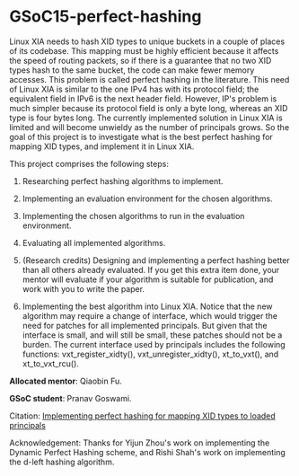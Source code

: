 # GSoC15-perfect-hashing

Linux XIA needs to hash XID types to unique buckets in a couple of places of its codebase. This mapping must be highly efficient because it affects the speed of routing packets, so if there is a guarantee that no two XID types hash to the same bucket, the code can make fewer memory accesses. This problem is called perfect hashing in the literature. This need of Linux XIA is similar to the one IPv4 has with its protocol field; the equivalent field in IPv6 is the next header field. However, IP's problem is much simpler because its protocol field is only a byte long, whereas an XID type is four bytes long. The currently implemented solution in Linux XIA is limited and will become unwieldy as the number of principals grows. So the goal of this project is to investigate what is the best perfect hashing for mapping XID types, and implement it in Linux XIA.

This project comprises the following steps:

1. Researching perfect hashing algorithms to implement.

2. Implementing an evaluation environment for the chosen algorithms.

3. Implementing the chosen algorithms to run in the evaluation environment.

4. Evaluating all implemented algorithms.

5. (Research credits) Designing and implementing a perfect hashing better than all others already evaluated. If you get this extra item done, your mentor will evaluate if your algorithm is suitable for publication, and work with you to write the paper.

6. Implementing the best algorithm into Linux XIA. Notice that the new algorithm may require a change of interface, which would trigger the need for patches for all implemented principals. But given that the interface is small, and will still be small, these patches should not be a burden. The current interface used by principals includes the following functions: vxt_register_xidty(), vxt_unregister_xidty(), xt_to_vxt(), and xt_to_vxt_rcu().

<b>Allocated mentor</b>: Qiaobin Fu.

<b>GSoC student</b>: Pranav Goswami.

Citation: <a href="Implementing perfect hashing for mapping XID types to loaded principals">Implementing perfect hashing for mapping XID types to loaded principals</a>

Acknowledgement: Thanks for Yijun Zhou's work on implementing the Dynamic Perfect Hashing scheme, and Rishi Shah's work on implementing the d-left hashing algorithm.
